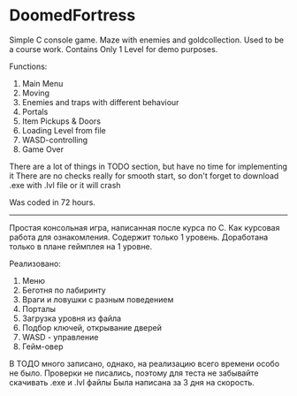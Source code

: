 # DoomedFortress
Simple C console game. Maze with enemies and goldcollection. Used to be a course work.
Contains Only 1 Level for demo purposes.

Functions:
1) Main Menu
2) Moving
3) Enemies and traps with different behaviour
4) Portals
5) Item Pickups & Doors
6) Loading Level from file
7) WASD-controlling
8) Game Over

There are a lot of things in TODO section, but have no time for implementing it
There are no checks really for smooth start, so don't forget to download .exe with .lvl file or it will crash

Was coded in 72 hours.

-----

Простая консольная игра, написанная после курса по C. Как курсовая работа для ознакомления.
Содержит только 1 уровень. Доработана только в плане геймплея на 1 уровне.

Реализовано:
1) Меню
2) Беготня по лабиринту
3) Враги и ловушки с разным поведением
4) Порталы
5) Загрузка уровня из файла
6) Подбор ключей, открывание дверей
7) WASD - управление
8) Гейм-овер

В ТОДО много записано, однако, на реализацию всего времени особо не было.
Проверки не писались, поэтому для теста не забывайте скачивать .exe и .lvl файлы
Была написана за 3 дня на скорость.
